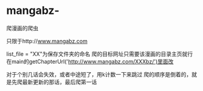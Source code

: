 # mangabz-

爬漫画的爬虫

只限于http://www.mangabz.com

 list_file = "XX"为保存文件夹的命名
 爬的目标网址只需要该漫画的目录主页就行
 在main的getChapterUrl('http://www.mangabz.com/XXXbz/')里面改
 
 对于个别几话会失效，或者中途短了，用k计数一下来跳过
 爬的顺序是倒着的，就是先爬最新更新的那话，最后爬第一话
 
 
